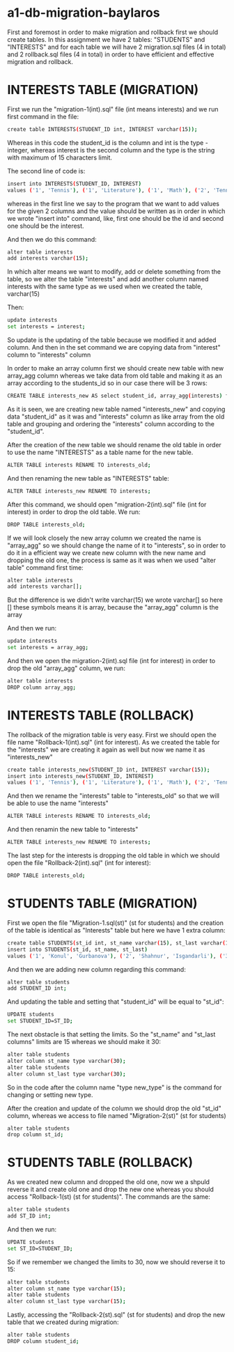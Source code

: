 # a1-db-migration-baylaros

First and foremost in order to make migration and rollback first we should create tables. 
In this assignment we have 2 tables: "STUDENTS" and "INTERESTS" and for each table we will have 2 migration.sql files (4 in total) and 2 rollback.sql files (4 in total) in order to have efficient and effective migration and rollback. 



# INTERESTS TABLE (MIGRATION)

First we run the "migration-1(int).sql" file (int means interests) and we run first command in the file: 
``` bash
create table INTERESTS(STUDENT_ID int, INTEREST varchar(15)); 
```
Whereas in this code the student_id is the column and int is the type - integer, whereas interest is the second column and the type is the string with maximum of 15 characters limit.

The second line of code is: 
``` bash
insert into INTERESTS(STUDENT_ID, INTEREST)
values ('1', 'Tennis'), ('1', 'Literature'), ('1', 'Math'), ('2', 'Tennis'), ('3', 'Math'), ('3', 'Music'), ('2', 'Football'), ('1', 'Chemistry'), ('3', 'Chess');
```
whereas in the first line we say to the program that we want to add values for the given 2 columns and the value should be written as in order in which we wrote "insert into" command, like, first one should be the id and second one should be the interest. 

And then we do this command: 
``` bash
alter table interests
add interests varchar(15);
```
In which alter means we want to modify, add or delete something from the table, so we alter the table "interests" and add another column named interests with the same type as we used when we created the table, varchar(15)

Then:
``` bash
update interests
set interests = interest;
```
So update is the updating of the table because we modified it and added column. And then in the set command we are copying data from "interest" column to "interests" column


In order to make an array column first we should create new table with new array_agg column whereas we take data from old table and making it as an array according to the students_id so in our case there will be 3 rows:
``` bash
CREATE TABLE interests_new AS select student_id, array_agg(interests) from interests group by(student_id) order by (student_id);
```
As it is seen, we are creating new table named "interests_new" and copying data "student_id" as it was and "interests" column as like array from the old table and grouping and ordering the "interests" column according to the "student_id". 

After the creation of the new table we should rename the old table in order to use the name "INTERESTS" as a table name for the new table. 
``` bash
ALTER TABLE interests RENAME TO interests_old;
```
And then renaming the new table as "INTERESTS" table:
``` bash
ALTER TABLE interests_new RENAME TO interests;
```
After this command, we should open "migration-2(int).sql" file (int for interest) in order to drop the old table. We run: 
``` bash
DROP TABLE interests_old;
```
If we will look closely the new array column we created the name is "array_agg" so we should change the name of it to "interests", so in order to do it in a efficient way we create new column with the new name and dropping the old one, the process is same as it was when we used "alter table" command first time:
``` bash
alter table interests
add interests varchar[];
```
But the difference is we didn't write varchar(15) we wrote varchar[] so here [] these symbols means it is array, because the "array_agg" column is the array

And then we run:
``` bash
update interests
set interests = array_agg;
```
And then we open the migration-2(int).sql file (int for interest) in order to drop the old "array_agg" column, we run: 
``` bash
alter table interests
DROP column array_agg;
```



# INTERESTS TABLE (ROLLBACK)

The rollback of the migration table is very easy. 
First we should open the file name "Rollback-1(int).sql" (int for interest). As we created the table for the "interests" we are creating it again as well but now we name it as "interests_new"
``` bash
create table interests_new(STUDENT_ID int, INTEREST varchar(15));
insert into interests_new(STUDENT_ID, INTEREST)
values ('1', 'Tennis'), ('1', 'Literature'), ('1', 'Math'), ('2', 'Tennis'), ('3', 'Math'), ('3', 'Music'), ('2', 'Football'), ('1', 'Chemistry'), ('3', 'Chess');
```
And then we rename the "interests" table to "interests_old" so that we will be able to use the name "interests"
``` bash
ALTER TABLE interests RENAME TO interests_old;
```
And then renamin the new table to "interests"
``` bash
ALTER TABLE interests_new RENAME TO interests;
```
The last step for the interests is dropping the old table in which we should open the file "Rollback-2(int).sql" (int for interest): 
``` bash
DROP TABLE interests_old;
```




# STUDENTS TABLE (MIGRATION)

First we open the file "Migration-1.sql(st)" (st for students) and the creation of the table is identical as "Interests" table but here we have 1 extra column: 
``` bash
create table STUDENTS(st_id int, st_name varchar(15), st_last varchar(15));
insert into STUDENTS(st_id, st_name, st_last)
values ('1', 'Konul', 'Gurbanova'), ('2', 'Shahnur', 'Isgandarli'), ('3', 'Natavan', 'Mammadova');
```
And then we are adding new column regarding this command: 
``` bash
alter table students
add STUDENT_ID int;
```
And updating the table and setting that "student_id" will be equal to "st_id":
``` bash
UPDATE students
set STUDENT_ID=ST_ID;
```
The next obstacle is that setting the limits. So the "st_name" and "st_last columns" limits are 15 whereas we should make it 30: 
``` bash
alter table students
alter column st_name type varchar(30);
alter table students
alter column st_last type varchar(30);
```
So in the code after the column name "type new_type" is the command for changing or setting new type. 

After the creation and update of the column we should drop the old "st_id" column, whereas we access to file named "Migration-2(st)" (st for students) 
``` bash
alter table students
drop column st_id;
```



# STUDENTS TABLE (ROLLBACK)

As we created new column and dropped the old one, now we a shpuld reverse it and create old one and drop the new one whereas you should access "Rollback-1(st) (st for students)". The commands are the same:
``` bash
alter table students
add ST_ID int;
```
And then we run: 
``` bash
UPDATE students
set ST_ID=STUDENT_ID;
```
So if we remember we changed the limits to 30, now we should reverse it to 15: 
``` bash
alter table students
alter column st_name type varchar(15);
alter table students
alter column st_last type varchar(15);
```
Lastly, accessing the "Rollback-2(st).sql" (st for students) and drop the new table that we created during migration: 
``` bash
alter table students
DROP column student_id;
```



